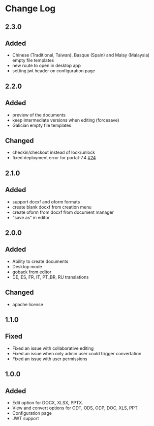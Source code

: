 # Change Log

## 2.3.0
## Added
- Chinese (Traditional, Taiwan), Basque (Spain) and Malay (Malaysia) empty file templates
- new route to open in desktop app
- setting jwt header on configuration page


## 2.2.0
## Added
- preview of the documents
- keep intermediate versions when editing (forcesave)
- Galician empty file templates

## Changed
- checkin/checkout instead of lock/unlock
- fixed deployment error for portal-7.4 [#24](https://github.com/ONLYOFFICE/onlyoffice-liferay/issues/24)

## 2.1.0
## Added
- support docxf and oform formats
- create blank docxf from creation menu
- create oform from docxf from document manager
- "save as" in editor

## 2.0.0
## Added
- Ability to create documents
- Desktop mode
- goback from editor
- DE, ES, FR, IT, PT_BR, RU translations

## Changed
- apache license

## 1.1.0
## Fixed
- Fixed an issue with collaborative editing
- Fixed an issue when only admin user could trigger convertation
- Fixed an issue with user permissions

## 1.0.0
## Added
- Edit option for DOCX, XLSX, PPTX.
- View and convert options for ODT, ODS, ODP, DOC, XLS, PPT.
- Configuration page
- JWT support